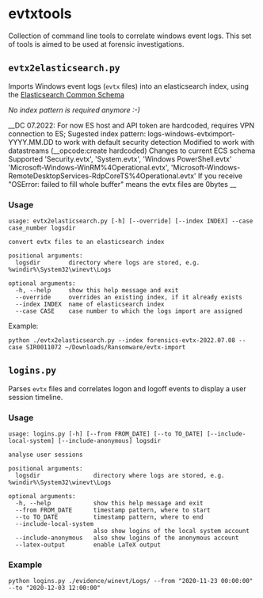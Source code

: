 # evtxtools

Collection of command line tools to correlate windows event logs. This set of tools is aimed to be used at forensic investigations.

## `evtx2elasticsearch.py`

Imports Windows event logs (`evtx` files) into an elasticsearch index, using the [Elasticsearch Common Schema](https://www.elastic.co/guide/en/ecs/current/index.html)

_No index pattern is required anymore :-)_

__DC 07.2022: 
     For now ES host and API token are hardcoded, requires VPN connection to ES; 
     Sugested index pattern: logs-windows-evtximport-YYYY.MM.DD to work with default security detection
     Modified to work with datastreams (__opcode:create hardcoded)
     Changes to current ECS schema
     Supported
        'Security.evtx',
        'System.evtx',
        'Windows PowerShell.evtx'
        'Microsoft-Windows-WinRM%4Operational.evtx',
        'Microsoft-Windows-RemoteDesktopServices-RdpCoreTS%4Operational.evtx'
     If you receive "OSError: failed to fill whole buffer" means the evtx files are 0bytes
__

### Usage

```
usage: evtx2elasticsearch.py [-h] [--override] [--index INDEX] --case case_number logsdir

convert evtx files to an elasticsearch index

positional arguments:
  logsdir        directory where logs are stored, e.g. %windir%\System32\winevt\Logs

optional arguments:
  -h, --help     show this help message and exit
  --override     overrides an existing index, if it already exists
  --index INDEX  name of elasticsearch index
  --case CASE	 case number to which the logs import are assigned
```
Example:
```
python ./evtx2elasticsearch.py --index forensics-evtx-2022.07.08 --case SIR0011072 ~/Downloads/Ransomware/evtx-import
```

## `logins.py`

Parses `evtx` files and correlates logon and logoff events to display a user session timeline.

### Usage
```
usage: logins.py [-h] [--from FROM_DATE] [--to TO_DATE] [--include-local-system] [--include-anonymous] logsdir

analyse user sessions

positional arguments:
  logsdir               directory where logs are stored, e.g. %windir%\System32\winevt\Logs

optional arguments:
  -h, --help            show this help message and exit
  --from FROM_DATE      timestamp pattern, where to start
  --to TO_DATE          timestamp pattern, where to end
  --include-local-system
                        also show logins of the local system account
  --include-anonymous   also show logins of the anonymous account
  --latex-output        enable LaTeX output
```

### Example
```shell script
python logins.py ./evidence/winevt/Logs/ --from "2020-11-23 00:00:00" --to "2020-12-03 12:00:00"
```
